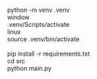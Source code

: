 python -m venv .venv
<br>
window<br>
.venv/Scripts/activate
<br>
linux<br>
source .venv/bin/activate<br>
<br>
pip install -r requirements.txt<br>
cd src<br>
python main.py<br>
